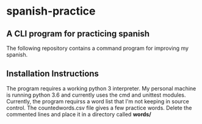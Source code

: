 # spanish-practice
## A CLI program for practicing spanish

The following repository contains a command program for improving my spanish.

## Installation Instructions

The program requires a working python 3 interpreter. My personal machine is running python 3.6
and currently uses the cmd and unittest modules. Currently, the program requirss a word list that
I'm not keeping in source control. The countedwords.csv file gives a few practice words. Delete
the commented lines and place it in a directory called **words/**
